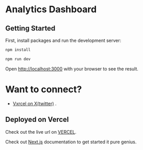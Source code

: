 # Analytics Dashboard

## Getting Started

First, install packages and run the development server:

```bash
npm install
```

```bash
npm run dev
```

Open [http://localhost:3000](http://localhost:3000) with your browser to see the result.

# Want to connect?

- [Vxrcel on X(twitter)](https://x.com/kleen_pulse) .

## Deployed on Vercel

Check out the live url on [VERCEL](https://analytics-hackathon.vercel.app).

Check out [Next.js](https://nextjs.org/docs) documentation to get started it pure genius.
